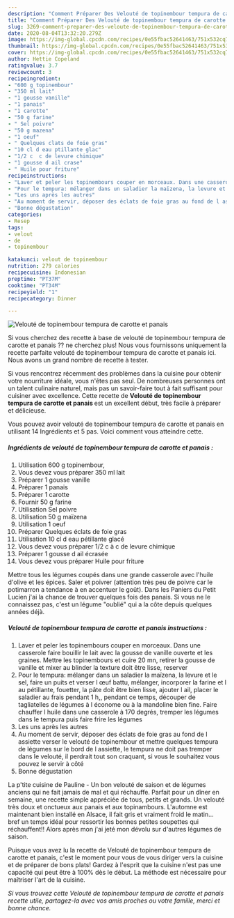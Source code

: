 ```yaml
---
description: "Comment Préparer Des Velouté de topinembour tempura de carotte et panais"
title: "Comment Préparer Des Velouté de topinembour tempura de carotte et panais"
slug: 3269-comment-preparer-des-veloute-de-topinembour-tempura-de-carotte-et-panais
date: 2020-08-04T13:32:20.279Z
image: https://img-global.cpcdn.com/recipes/0e55fbac52641463/751x532cq70/veloute-de-topinembour-tempura-de-carotte-et-panais-photo-principale-de-la-recette.jpg
thumbnail: https://img-global.cpcdn.com/recipes/0e55fbac52641463/751x532cq70/veloute-de-topinembour-tempura-de-carotte-et-panais-photo-principale-de-la-recette.jpg
cover: https://img-global.cpcdn.com/recipes/0e55fbac52641463/751x532cq70/veloute-de-topinembour-tempura-de-carotte-et-panais-photo-principale-de-la-recette.jpg
author: Hettie Copeland
ratingvalue: 3.7
reviewcount: 3
recipeingredient:
- "600 g topinembour"
- "350 ml lait"
- "1 gousse vanille"
- "1 panais"
- "1 carotte"
- "50 g farine"
- " Sel poivre"
- "50 g mazena"
- "1 oeuf"
- " Quelques clats de foie gras"
- "10 cl d eau ptillante glac"
- "1/2 c  c de levure chimique"
- "1 gousse d ail crase"
- " Huile pour friture"
recipeinstructions:
- "Laver et peler les topinembours couper en morceaux. Dans une casserole faire bouillir le lait avec la gousse de vanille ouverte et les graines. Mettre les topinembours et cuire 20 mn, retirer la gousse de vanille et mixer au blinder la texture doit être lisse, reserver"
- "Pour le tempura: mélanger dans un saladier la maïzena, la levure et le sel, faire un puits et verser l œuf battu, mélanger, incorporer la farine et l au pétillante, fouetter, la pâte doit être bien lisse, ajouter l ail, placer le saladier au frais pendant 1 h,, pendant ce temps, découper de tagliatelles de légumes à l économe ou à la mandoline bien fine. Faire chauffer l huile dans une casserole à 170 degrés, tremper les légumes dans le tempura puis faire frire les légumes"
- "Les uns après les autres"
- "Au moment de servir, déposer des éclats de foie gras au fond de l assiette verser le velouté de topinembour et mettre quelques tempura de légumes sur le bord de l assiette, le tempura ne doit pas tremper dans le velouté, il perdrait tout son craquant, si vous le souhaitez vous pouvez le servir à côté"
- "Bonne dégustation"
categories:
- Resep
tags:
- velout
- de
- topinembour

katakunci: velout de topinembour 
nutrition: 279 calories
recipecuisine: Indonesian
preptime: "PT37M"
cooktime: "PT34M"
recipeyield: "1"
recipecategory: Dinner

---
```



![Velouté de topinembour tempura de carotte et panais](https://img-global.cpcdn.com/recipes/0e55fbac52641463/751x532cq70/veloute-de-topinembour-tempura-de-carotte-et-panais-photo-principale-de-la-recette.jpg)

Si vous cherchez des recette à base de velouté de topinembour tempura de carotte et panais ?? ne cherchez plus! Nous vous fournissons uniquement la recette parfaite velouté de topinembour tempura de carotte et panais ici. Nous avons un grand nombre de recette à tester.

Si vous rencontrez récemment des problèmes dans la cuisine pour obtenir votre nourriture idéale, vous n'êtes pas seul. De nombreuses personnes ont un talent culinaire naturel, mais pas un savoir-faire tout à fait suffisant pour cuisiner avec excellence. Cette recette de <strong> Velouté de topinembour tempura de carotte et panais </strong> est un excellent début, très facile à préparer et délicieuse.

<!--inarticleads1-->

Vous pouvez avoir velouté de topinembour tempura de carotte et panais en utilisant 14 Ingrédients et 5 pas. Voici comment vous atteindre cette.

##### Ingrédients de velouté de topinembour tempura de carotte et panais :

1. Utilisation 600 g topinembour,
1. Vous devez vous préparer 350 ml lait
1. Préparer 1 gousse vanille
1. Préparer 1 panais
1. Préparer 1 carotte
1. Fournir 50 g farine
1. Utilisation  Sel poivre
1. Utilisation 50 g maïzena
1. Utilisation 1 oeuf
1. Préparer  Quelques éclats de foie gras
1. Utilisation 10 cl d eau pétillante glacé
1. Vous devez vous préparer 1/2 c à c de levure chimique
1. Préparer 1 gousse d ail écrasée
1. Vous devez vous préparer  Huile pour friture


Mettre tous les légumes coupés dans une grande casserole avec l&#39;huile d&#39;olive et les épices. Saler et poivrer (attention très peu de poivre car le potimarron a tendance à en accentuer le goût). Dans les Paniers du Petit Lucien j&#39;ai la chance de trouver quelques fois des panais. Si vous ne le connaissez pas, c&#39;est un légume &#34;oublié&#34; qui a la côte depuis quelques années déjà. 

<!--inarticleads2-->

##### Velouté de topinembour tempura de carotte et panais instructions :

1. Laver et peler les topinembours couper en morceaux. Dans une casserole faire bouillir le lait avec la gousse de vanille ouverte et les graines. Mettre les topinembours et cuire 20 mn, retirer la gousse de vanille et mixer au blinder la texture doit être lisse, reserver
1. Pour le tempura: mélanger dans un saladier la maïzena, la levure et le sel, faire un puits et verser l œuf battu, mélanger, incorporer la farine et l au pétillante, fouetter, la pâte doit être bien lisse, ajouter l ail, placer le saladier au frais pendant 1 h,, pendant ce temps, découper de tagliatelles de légumes à l économe ou à la mandoline bien fine. Faire chauffer l huile dans une casserole à 170 degrés, tremper les légumes dans le tempura puis faire frire les légumes
1. Les uns après les autres
1. Au moment de servir, déposer des éclats de foie gras au fond de l assiette verser le velouté de topinembour et mettre quelques tempura de légumes sur le bord de l assiette, le tempura ne doit pas tremper dans le velouté, il perdrait tout son craquant, si vous le souhaitez vous pouvez le servir à côté
1. Bonne dégustation


La p&#39;tite cuisine de Pauline - Un bon velouté de saison et de légumes anciens qui ne fait jamais de mal et qui réchauffe. Parfait pour un dîner en semaine, une recette simple appréciée de tous, petits et grands. Un velouté très doux et onctueux aux panais et aux topinambours. L&#39;automne est maintenant bien installé en Alsace, il fait gris et vraiment froid le matin… bref un temps idéal pour ressortir les bonnes petites soupettes qui réchauffent!! Alors après mon j&#39;ai jeté mon dévolu sur d&#39;autres légumes de saison. 

<!--inarticleads1-->

<p>
Puisque vous avez lu la recette de Velouté de topinembour tempura de carotte et panais, c'est le moment pour vous de vous diriger vers la cuisine et de préparer de bons plats! Gardez à l'esprit que la cuisine n'est pas une capacité qui peut être à 100% dès le début. La méthode est nécessaire pour maîtriser l'art de la cuisine.
</p>

<p>
<i>Si vous trouvez cette Velouté de topinembour tempura de carotte et panais recette utile, partagez-la avec vos amis proches ou votre famille, merci et bonne chance.</i>
</p>
